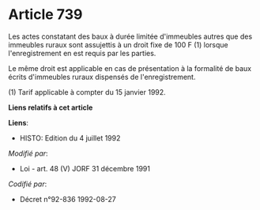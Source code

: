 # Article 739

Les actes constatant des baux à durée limitée d'immeubles autres que des immeubles ruraux sont assujettis à un droit fixe de
100 F (1) lorsque l'enregistrement en est requis par les parties.

Le même droit est applicable en cas de présentation à la formalité de baux écrits d'immeubles ruraux dispensés de
l'enregistrement.

(1) Tarif applicable à compter du 15 janvier 1992.

**Liens relatifs à cet article**

**Liens**:

  - HISTO: Edition du 4 juillet 1992

_Modifié par_:

  - Loi - art. 48 (V) JORF 31 décembre 1991

_Codifié par_:

  - Décret n°92-836 1992-08-27
